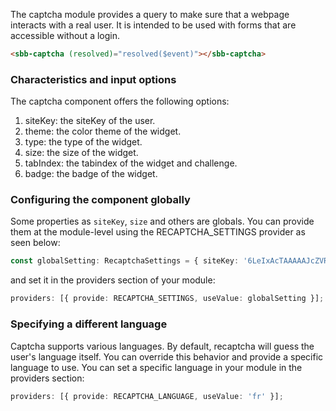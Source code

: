 The captcha module provides a query to make sure that a webpage interacts with a real user.
It is intended to be used with forms that are accessible without a login.

```html
<sbb-captcha (resolved)="resolved($event)"></sbb-captcha>
```

### Characteristics and input options

The captcha component offers the following options:

1. siteKey: the siteKey of the user.
2. theme: the color theme of the widget.
3. type: the type of the widget.
4. size: the size of the widget.
5. tabIndex: the tabindex of the widget and challenge.
6. badge: the badge of the widget.

### Configuring the component globally

Some properties as `siteKey`, `size` and others are globals. You can provide them at the module-level using the RECAPTCHA_SETTINGS provider as seen below:

```ts
const globalSetting: RecaptchaSettings = { siteKey: '6LeIxAcTAAAAAJcZVRqyHh71UMIEGNQ_MXjiZKhI' };
```

and set it in the providers section of your module:

```ts
providers: [{ provide: RECAPTCHA_SETTINGS, useValue: globalSetting }];
```

### Specifying a different language

Captcha supports various languages. By default, recaptcha will guess the user's language itself.
You can override this behavior and provide a specific language to use.
You can set a specific language in your module in the providers section:

```ts
providers: [{ provide: RECAPTCHA_LANGUAGE, useValue: 'fr' }];
```
